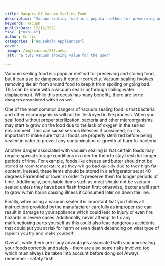 ```yaml
---

title: Dangers Of Vacuum Sealing Food
description: "Vacuum sealing food is a popular method for preserving and storing food, but it can also be dangerous if done incorrectly. Vacuum ...get the full scoop"
keywords: vacuum
publishDate: 12/12/2022
tags: ["Vacuum"]
author: Curtis
categories: ["Household Appliances"]
cover: 
 image: /img/vacuum/319.webp
 alt: 'a tidy vacuum showing value for the user'

---
```


Vacuum sealing food is a popular method for preserving and storing food, but it can also be dangerous if done incorrectly. Vacuum sealing involves removing the air from around food to keep it from spoiling or going bad. This can be done with a vacuum sealer or through boiling water displacement. While this process has many benefits, there are some dangers associated with it as well.

One of the most common dangers of vacuum sealing food is that bacteria and other microorganisms will not be destroyed in the process. When you seal food without proper sterilization, bacteria and other microorganisms may start to grow on the food due to the lack of oxygen in the sealed environment. This can cause serious illnesses if consumed, so it is important to make sure that all foods are properly sterilized before being sealed in order to prevent any contamination or growth of harmful bacteria.

Another danger associated with vacuum sealing is that certain foods may require special storage conditions in order for them to stay fresh for longer periods of time. For example, foods like cheese and butter should not be stored at room temperature as they will go bad quickly due to their high fat content. Instead, these items should be stored in a refrigerator set at 40 degrees Fahrenheit or lower in order to preserve them for longer periods of time. Additionally, perishable items such as meat should not be vacuum sealed unless they have been flash frozen first; otherwise, bacteria will start to grow within hours causing illness if consumed later on down the line. 

Finally, when using a vacuum sealer it is important that you follow all instructions provided by the manufacturer carefully as improper use can result in damage to your appliance which could lead to injury or even fire hazards in severe cases. Additionally, never attempt to fix any malfunctioning parts yourself as this could also lead dangerous accidents that could put you at risk for harm or even death depending on what type of repairs you try and make yourself! 

Overall, while there are many advantages associated with vacuum sealing your foods correctly and safely - there are also some risks involved too which must always be taken into account before doing so! Always remember - safety first!
